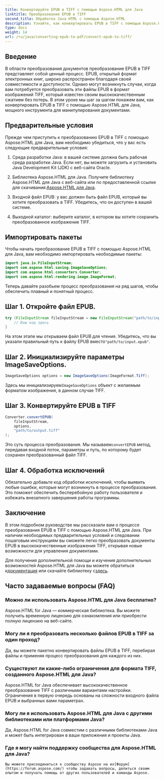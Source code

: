 ```yaml
---
title: Конвертируйте EPUB в TIFF с помощью Aspose.HTML для Java
linktitle: Преобразование EPUB в TIFF
second_title: Обработка Java HTML с помощью Aspose.HTML
description: Узнайте, как конвертировать EPUB в TIFF с помощью Aspose.HTML для Java. Следуйте нашему пошаговому руководству для высококачественной конвертации документов.
type: docs
weight: 14
url: /ru/java/converting-epub-to-pdf/convert-epub-to-tiff/
---
```


## Введение

В области преобразования документов преобразование EPUB в TIFF представляет собой ценный процесс. EPUB, открытый формат электронных книг, широко распространен благодаря своей совместимости и доступности. Однако могут возникнуть случаи, когда вам потребуется преобразовать эти файлы EPUB в формат изображений TIFF, который известен своим высококачественным сжатием без потерь. В этом уроке мы шаг за шагом покажем вам, как конвертировать EPUB в TIFF с помощью Aspose.HTML для Java, мощного инструмента для манипулирования документами.

## Предварительные условия

Прежде чем приступить к преобразованию EPUB в TIFF с помощью Aspose.HTML для Java, вам необходимо убедиться, что у вас есть следующие предварительные условия:

1. Среда разработки Java: в вашей системе должна быть рабочая среда разработки Java. Если нет, вы можете загрузить и установить Java Development Kit (JDK) с веб-сайта Oracle.

2.  Библиотека Aspose.HTML для Java. Получите библиотеку Aspose.HTML для Java с веб-сайта или по предоставленной ссылке для скачивания:[Aspose.HTML для Java](https://releases.aspose.com/html/java/).

3. Входной файл EPUB: у вас должен быть файл EPUB, который вы хотите преобразовать в TIFF. Убедитесь, что он доступен в вашей системе.

4. Выходной каталог: выберите каталог, в котором вы хотите сохранить преобразованное изображение TIFF.

## Импортировать пакеты

Чтобы начать преобразование EPUB в TIFF с помощью Aspose.HTML для Java, вам необходимо импортировать необходимые пакеты:

```java
import java.io.FileInputStream;
import com.aspose.html.saving.ImageSaveOptions;
import com.aspose.html.converters.Converter;
import com.aspose.html.rendering.image.ImageFormat;
```

Теперь давайте разобьем процесс преобразования на ряд шагов, чтобы обеспечить плавный и понятный процесс.


## Шаг 1. Откройте файл EPUB.

```java
try (FileInputStream fileInputStream = new FileInputStream("path/to/input.epub")) {
    // Ваш код здесь
}
```

На этом этапе мы открываем файл EPUB для чтения. Убедитесь, что вы указали правильный путь к файлу EPUB вместо`"path/to/input.epub"`.

## Шаг 2. Инициализируйте параметры ImageSaveOptions.

```java
ImageSaveOptions options = new ImageSaveOptions(ImageFormat.Tiff);
```

 Здесь мы инициализируем`ImageSaveOptions` объект с желаемым форматом изображения, в данном случае TIFF.

## Шаг 3. Конвертируйте EPUB в TIFF

```java
Converter.convertEPUB(
    fileInputStream,
    options,
    "path/to/output.tiff"
);
```

 Это суть процесса преобразования. Мы называем`convertEPUB` метод, передавая входной поток, параметры и путь, по которому будет сохранен преобразованный файл TIFF.

## Шаг 4. Обработка исключений

Обязательно добавьте код обработки исключений, чтобы выявить любые ошибки, которые могут возникнуть в процессе преобразования. Это поможет обеспечить бесперебойную работу пользователя и избежать внезапного завершения работы программы.

## Заключение

В этом подробном руководстве мы рассказали вам о процессе преобразования EPUB в TIFF с помощью Aspose.HTML для Java. При наличии необходимых предварительных условий и следовании пошаговым инструкциям вы сможете легко преобразовать документы EPUB в высококачественные изображения TIFF, открывая новые возможности для управления документами.

Для получения дополнительной помощи и изучения дополнительных возможностей Aspose.HTML для Java вы можете обратиться к[документация](https://reference.aspose.com/html/java/) или скачайте библиотеку с[здесь](https://releases.aspose.com/html/java/).

## Часто задаваемые вопросы (FAQ)

### Можно ли использовать Aspose.HTML для Java бесплатно?
   Aspose.HTML for Java — коммерческая библиотека. Вы можете получить временную лицензию для ознакомления или приобрести полную лицензию на веб-сайте.

### Могу ли я преобразовать несколько файлов EPUB в TIFF за один проход?
   Да, вы можете пакетно конвертировать файлы EPUB в TIFF, перебирая файлы и применяя процесс преобразования для каждого из них.

### Существуют ли какие-либо ограничения для формата TIFF, созданного Aspose.HTML для Java?
   Aspose.HTML for Java обеспечивает высококачественное преобразование TIFF с различными вариантами настройки. Ограничения в первую очередь основаны на сложности входного файла EPUB и выбранных вами параметрах.

### Могу ли я использовать Aspose.HTML для Java с другими библиотеками или платформами Java?
   Да, Aspose.HTML for Java совместим с различными библиотеками Java и может быть интегрирован в ваши приложения и проекты Java.

### Где я могу найти поддержку сообщества для Aspose.HTML для Java?
    Вы можете присоединиться к сообществу Aspose на их[Форум](https://forum.aspose.com/) чтобы задавать вопросы, делиться своим опытом и получать помощь от других пользователей и команды Aspose.
